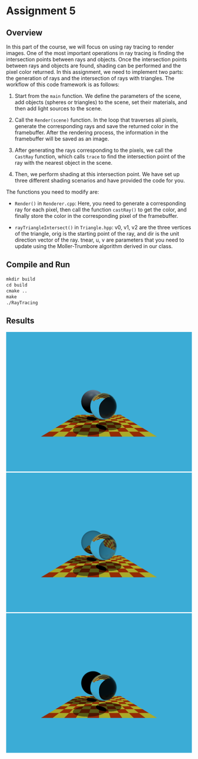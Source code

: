 # Assignment 5

## Overview
In this part of the course, we will focus on using ray tracing to render images. One of the most important operations in ray tracing is finding the intersection points between rays and objects. Once the intersection points between rays and objects are found, shading can be performed and the pixel color returned. In this assignment, we need to implement two parts: the generation of rays and the intersection of rays with triangles. The workflow of this code framework is as follows:

1. Start from the `main` function. We define the parameters of the scene, add objects (spheres or triangles) to the scene, set their materials, and then add light sources to the scene.

2. Call the `Render(scene)` function. In the loop that traverses all pixels, generate the corresponding rays and save the returned color in the framebuffer. After the rendering process, the information in the framebuffer will be saved as an image.

3. After generating the rays corresponding to the pixels, we call the `CastRay` function, which calls `trace` to find the intersection point of the ray with the nearest object in the scene.

4. Then, we perform shading at this intersection point. We have set up three different shading scenarios and have provided the code for you.

The functions you need to modify are:

* `Render()` in `Renderer.cpp`: Here, you need to generate a corresponding ray for each pixel, then call the function `castRay()` to get the color, and finally store the color in the corresponding pixel of the framebuffer.

* `rayTriangleIntersect()` in `Triangle.hpp`: v0, v1, v2 are the three vertices of the triangle, orig is the starting point of the ray, and dir is the unit direction vector of the ray. tnear, u, v are parameters that you need to update using the Moller-Trumbore algorithm derived in our class.

## Compile and Run
```
mkdir build
cd build
cmake ..
make
./RayTracing
```

## Results
![RayTracing](./example/image.png)
![RayTracing](./example/reflection.png)
![RayTracing](./example/relection_error.png)